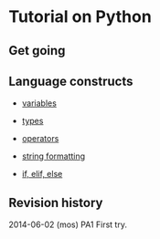 Tutorial on Python
==============================



Get going
------------------------------



Language constructs
------------------------------

* [variables](variables.md)
* [types](types.md)
* [operators](operators.md)
* [string formatting](string-formatting.md)

* [if, elif, else](if.md)



Revision history
------------------------------

2014-06-02 (mos) PA1 First try.

